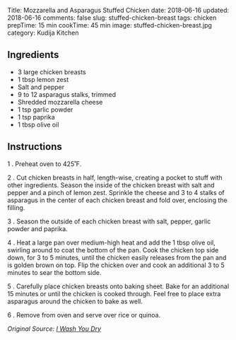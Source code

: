 Title: Mozzarella and Asparagus Stuffed Chicken
date: 2018-06-16
updated: 2018-06-16
comments: false
slug: stuffed-chicken-breast
tags: chicken
prepTime: 15 min
cookTime: 45 min
image: stuffed-chicken-breast.jpg
category: Kudija Kitchen


## Ingredients
- 3 large chicken breasts
- 1 tbsp lemon zest
- Salt and pepper
- 9 to 12 asparagus stalks, trimmed
- Shredded mozzarella cheese
- 1 tsp garlic powder
- 1 tsp paprika
- 1 tbsp olive oil


## Instructions
1 . Preheat oven to 425˚F.

2 . Cut chicken breasts in half, length-wise, creating a pocket to stuff with other ingredients. Season the inside of the chicken breast with salt and pepper and a pinch of lemon zest. Sprinkle the cheese and 3 to 4 stalks of asparagus in the center of each chicken breast and fold over, enclosing the filling.

3 . Season the outside of each chicken breast with salt, pepper, garlic powder and paprika.

4 . Heat a large pan over medium-high heat and add the 1 tbsp olive oil, swirling around to coat the bottom of the pan. Cook the chicken top side down, for 3 to 5 minutes, until the chicken easily releases from the pan and is golden brown on top. Flip the chicken over and cook an additional 3 to 5 minutes to sear the bottom side. 

5 . Carefully place chicken breasts onto baking sheet. Bake for an additional 15 minutes or until the chicken is cooked through. Feel free to place extra asparagus around the chicken to bake as well.

6 . Remove from oven and serve over rice or quinoa. 

*Original Source: [I Wash You Dry](https://iwashyoudry.com/asparagus-stuffed-chicken-breast/)*